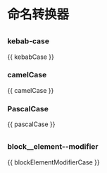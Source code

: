 <script setup>
import { ref, computed } from 'vue';
import {
  Input as AInput,
  Form as AForm,
  FormItem as AFormItem,
  TypographyParagraph as ATypographyParagraph,
} from 'ant-design-vue'

const variable = ref('');

const kebabCase = computed(() => {
  return variable.value
    .trim()
    .toLowerCase()
    .split(/\s+/)
    .join('-');
});

const camelCase = computed(() => {
  return variable.value
    .toLowerCase()
    .split(/\s+/)
    .map((word, index) => {
      if (index > 0 && word) {
        return word[0].toUpperCase() + word.slice(1);
      }

      return word;
    })
    .join('');
});

const pascalCase = computed(() => {
  return variable.value
    .toLowerCase()
    .split(/\s+/)
    .map((word) => {
      if (word) {
        return word[0].toUpperCase() + word.slice(1);
      }

      return word;
    })
    .join('');
});

const block = ref('')
const element = ref('')
const modifier = ref('')

const blockFormat = computed(() => {
  return block.value.trim().toLowerCase().split(/\s+/).join('-')
})
const elementFormat = computed(() => {
  if (element.value) {
    return `__${element.value.trim().toLowerCase().split(/\s+/).join('-')}`
  }

  return ''
})
const modifierFormat = computed(() => {
  if (modifier.value) {
    return `--${modifier.value.trim().toLowerCase().split(/\s+/).join('-')}`
  }

  return ''
})
const blockElementModifierCase = computed(() => {
  if (modifier.value === '') {
    return blockFormat.value + elementFormat.value
  }

  return blockFormat.value + elementFormat.value + modifierFormat.value
})
</script>

# 命名转换器

<div style="margin-top: 32px">
  <AInput v-model:value="variable" allow-clear />
</div>

### kebab-case <Badge type="info" text="短横线" />

<ATypographyParagraph copyable>{{ kebabCase }}</ATypographyParagraph>

### camelCase <Badge type="info" text="小驼峰" />

<ATypographyParagraph copyable>{{ camelCase }}</ATypographyParagraph>

### PascalCase <Badge type="info" text="大驼峰" />

<ATypographyParagraph copyable>{{ pascalCase }}</ATypographyParagraph>

<div style="margin-top: 32px">
  <AForm
    :label-col="{ span: 2 }"
    :wrapper-col="{ span: 22 }"
  >
    <AFormItem
      label="块"
      colon
    >
      <AInput v-model:value="block" allow-clear />
    </AFormItem>
    <AFormItem
      label="元素"
      colon
    >
      <AInput v-model:value="element" allow-clear />
    </AFormItem>
    <AFormItem
      label="修饰"
      colon
    >
      <AInput v-model:value="modifier" allow-clear />
    </AFormItem>
  </AForm>
</div>

### block\_\_element--modifier <Badge type="info" text="BEM" />

<ATypographyParagraph copyable>{{ blockElementModifierCase }}</ATypographyParagraph>

